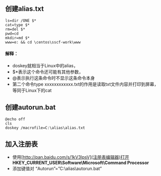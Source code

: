 ## 创建alias.txt
```
ls=dir /ONE $*
cat=type $*
rm=del $*
pwd=cd
mkdir=md $*
www=e: && cd \centos\sscf-work\www
```
#### 解释：
- doskey就相当于Linux中的alias，
- $*表示这个命令还可能有其他参数，
- @表示执行这条命令时不显示这条命令本身
- 第二个命令type xxxxxxxxxxxx.txt的作用是读取txt文件内容并打印到屏幕，等同于Linux下的cat

## 创建autorun.bat
```
@echo off
cls
doskey /macrofile=C:\alias\alias.txt
```

## 加入注册表
- 使用[http://pan.baidu.com/s/1kV3lpsV](注册表编辑器)打开 **HKEY_CURRENT_USER\Software\Microsoft\Command Processor**
- 添加键值对 “Autorun”=”C:\\alias\\autorun.bat”
